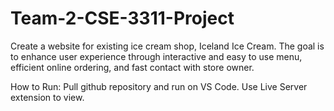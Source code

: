 # Team-2-CSE-3311-Project
Create a website for existing ice cream shop, Iceland Ice Cream. The goal is to enhance user experience through interactive and easy to use menu, efficient online ordering, and fast contact with store owner.

How to Run:
Pull github repository and run on VS Code. Use Live Server extension to view.
